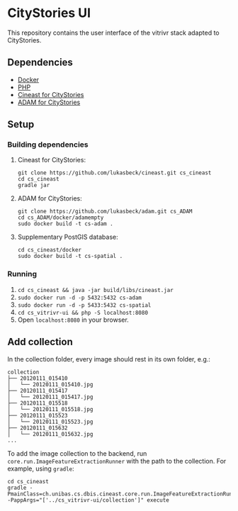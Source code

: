 # CityStories UI

This repository contains the user interface of the vitrivr stack adapted to CityStories.

## Dependencies

* [Docker](https://www.docker.com/)
* [PHP](https://php.net/)
* [Cineast for CityStories](https://github.com/lukasbeck/cineast)
* [ADAM for CityStories](https://github.com/lukasbeck/adam)

## Setup

### Building dependencies

1. Cineast for CityStories:
   ```
   git clone https://github.com/lukasbeck/cineast.git cs_cineast
   cd cs_cineast
   gradle jar
   ```

2. ADAM for CityStories:
   ```
   git clone https://github.com/lukasbeck/adam.git cs_ADAM
   cd cs_ADAM/docker/adamempty
   sudo docker build -t cs-adam .
   ```

3. Supplementary PostGIS database:
   ```
   cd cs_cineast/docker
   sudo docker build -t cs-spatial .
   ```

### Running

1. `cd cs_cineast && java -jar build/libs/cineast.jar`
2. `sudo docker run -d -p 5432:5432 cs-adam`
3. `sudo docker run -d -p 5433:5432 cs-spatial`
4. `cd cs_vitrivr-ui && php -S localhost:8080`
5. Open `localhost:8080` in your browser.


## Add collection

In the collection folder, every image should rest in its own folder, e.g.:

    collection
    ├── 20120111_015410
    │   └── 20120111_015410.jpg
    ├── 20120111_015417
    │   └── 20120111_015417.jpg
    ├── 20120111_015518
    │   └── 20120111_015518.jpg
    ├── 20120111_015523
    │   └── 20120111_015523.jpg
    ├── 20120111_015632
    │   └── 20120111_015632.jpg
    ...

To add the image collection to the backend, run `core.run.ImageFeatureExtractionRunner` with the path to the collection. For example, using `gradle`:

    cd cs_cineast
    gradle -PmainClass=ch.unibas.cs.dbis.cineast.core.run.ImageFeatureExtractionRunner -PappArgs="['../cs_vitrivr-ui/collection']" execute
